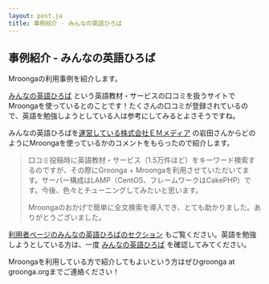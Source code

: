 ```yaml
---
layout: post.ja
title: 事例紹介 - みんなの英語ひろば
---
```


## 事例紹介 - みんなの英語ひろば

Mroongaの利用事例を紹介します。

[みんなの英語ひろば](http://eigohiroba.jp/) という英語教材・サービスの口コミを扱うサイトでMroongaを使っているとのことです！たくさんの口コミが登録されているので、英語を勉強しようとしている人は参考にしてみるとよさそうですね。

みんなの英語ひろばを[運営している株式会社ＥＭメディア](http://eigohiroba.jp/pages/company) の岩田さんからどのようにMroongaを使っているかのコメントをもらったので紹介します。

> 口コミ投稿時に英語教材・サービス（1.5万件ほど）をキーワード検索するのですが、その際にGroonga + Mroongaを利用させていただいてます。サーバー構成はLAMP（CentOS、フレームワークはCakePHP）です。今後、色々とチューニングしてみたいと思います。
>
> Mroongaのおかげで簡単に全文検索を導入でき、とても助かりました。ありがとうございました。

[利用者ページのみんなの英語ひろばのセクション](/ja/users/#eigohiroba) もご覧ください。英語を勉強しようとしている方は、一度 [みんなの英語ひろば](http://eigohiroba.jp/) を確認してみてください。

Mroongaを利用している方で紹介してもよいという方はぜひgroonga at groonga.orgまでご連絡ください！
